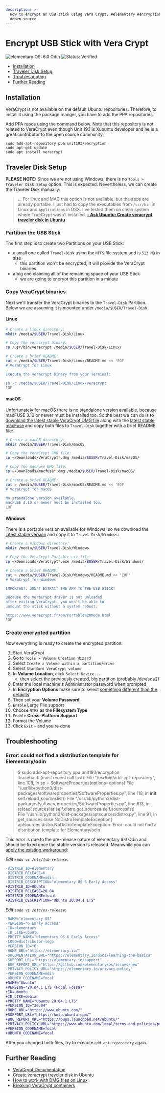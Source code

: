 ```yaml
---
description: >-
  How to encrypt an USB stick using Vera Crypt. #elementary #encryption
  #open-source
---
```


# Encrypt USB Stick with Vera Crypt

![elementary OS: 6.0 Odin](https://img.shields.io/badge/elementary%C2%A0OS-6.0%20Odin-007aff) ![Status: Verified](https://img.shields.io/badge/status-verified-58c633)

* [Installation](encrypt-usb-stick-with-vera-crypt.md#installation)
* [Traveler Disk Setup](encrypt-usb-stick-with-vera-crypt.md#traveler-disk-setup)
* [Troubleshooting](encrypt-usb-stick-with-vera-crypt.md#troubleshooting)
* [Further Reading](encrypt-usb-stick-with-vera-crypt.md#further-reading)

## Installation

VeraCrypt is not available on the default Ubuntu repositories. Therefore, to install it using the package manger, you have to add the PPA repositories.

Add PPA repos using the command below. Note that this repository is not related to VeraCrypt even though Unit 193 is Xubuntu developer and he is a great contributor to the open source community;

```text
sudo add-apt-repository ppa:unit193/encryption
sudo apt-get update
sudo apt install veracrypt
```

## Traveler Disk Setup

**PLEASE NOTE:** Since we are not using Windows, there is no `Tools > Traveler Disk Setup` option. This is expected. Nevertheless, we can create the Traveler Disk manually:

> ... For linux and MAC this option is not available, but the apps are already portable. I just had to copy the executables from `/usr/bin` in Linux and `Applications` in OSX. I've tested them on clean system where TrueCrypt wasn't installed. [**- Ask Ubuntu: Create veracrypt traveler disk in Ubuntu**](https://askubuntu.com/questions/847127/create-veracrypt-traveler-disk-in-ubuntu)

### Partition the USB Stick

The first step is to create two Partitions on your USB Stick:

* a small one called `Travel-Disk` using the `NTFS` file system and is `512 MB` in size
  * this partition won't be encrypted; It will provide the VeraCrypt binaries
* a big one claiming all of the remaining space of your USB Stick
  * we are going to encrypt this partition in a minute

### Copy VeraCrypt binaries

Next we'll transfer the VeraCrypt binaries to the `Travel-Disk` Partition. Below we are assuming it is mounted under `/media/$USER/Travel-Disk`.

#### Linux

```bash
# Create a Linux directory:
mkdir /media/$USER/Travel-Disk/Linux

# Copy the veracrypt binary:
cp /usr/bin/veracrypt /media/$USER/Travel-Disk/Linux/

# Create a brief README:
cat > /media/$USER/Travel-Disk/Linux/README.md << 'EOF'
# VeraCrypt for Linux

Execute the veracrypt binary from your Terminal:

sh -c /media/$USER/Travel-Disk/Linux/veracrypt
EOF
```

#### macOS

Unfortunately for macOS there is no standalone version available, because macFUSE 3.10 or newer must be installed too. So the best we can do is to [download the latest stable VeraCrypt DMG file](https://www.veracrypt.fr/en/Downloads.html) along with the [latest stable macFuse](https://github.com/osxfuse/osxfuse/releases) and copy both files to `Travel-Disk` together with a brief README file:

```bash
# Create a macOS directory:
mkdir /media/$USER/Travel-Disk/macOS

# Copy the VeraCrypt DMG file:
cp ~/Downloads/VeraCrypt*.dmg /media/$USER/Travel-Disk/macOS/

# Copy the macFuse DMG file:
cp ~/Downloads/macfuse*.dmg /media/$USER/Travel-Disk/macOS/

# Create a brief README:
cat > /media/$USER/Travel-Disk/macOS/README.md << 'EOF'
# VeraCrypt for macOS

No standalone version available.
macFUSE 3.10 or newer must be installed too.
EOF
```

#### Windows

There is a portable version available for Windows, so we download the [latest stable version](https://www.veracrypt.fr/en/Downloads.html) and copy it to `Travel-Disk/Windows`:

```bash
# Create a Windows directory:
mkdir /media/$USER/Travel-Disk/Windows

# Copy the VeraCrypt Portable exe file:
cp ~/Downloads/VeraCrypt*.exe /media/$USER/Travel-Disk/Windows/

# Create a brief README:
cat > /media/$USER/Travel-Disk/Windows/README.md << 'EOF'
# VeraCrypt for Windows

IMPORTANT: DON'T EXTRACT THE APP TO THE USB STICK!

Because the VeraCrypt driver is not unloaded
after exiting VeraCrypt, you won't be able to
unmount the stick without a system reboot.

https://www.veracrypt.fr/en/Portable%20Mode.html
EOF
```

### Create encrypted partition

Now everything is ready to create the encrypted partition:

1. Start VeraCrypt
2. Go to `Tools > Volume Creation Wizard`
3. Select `Create a Volume within a partition/drive`
4. Select `Standard VeraCrypt volume`
5. In **Volume Location**, click `Select Device...`
   * then select the previously created, big partition \(probably /dev/sda2\)
6. Enter the local machine's Administrator password when prompted
7. In **Encryption Options** make sure to select [something different than the defaults](https://blog.elcomsoft.com/2020/03/breaking-veracrypt-containers/)
8. Then set your **Volume Password**
9. `Enable` Large File support
10. Choose `NTFS` as the **Filesystem Type**
11. `Enable` **Cross-Platform Support**
12. Format the Volume
13. Click `Exit` - and you're done

## Troubleshooting

### Error: could not find a distribution template for Elementary/odin

> $ sudo add-apt-repository ppa:unit193/encryption  
> Traceback \(most recent call last\): File "/usr/bin/add-apt-repository", line 108, in sp = SoftwareProperties\(options=options\) File "/usr/lib/python3/dist-packages/softwareproperties/SoftwareProperties.py", line 118, in **init** self.reload\_sourceslist\(\) File "/usr/lib/python3/dist-packages/softwareproperties/SoftwareProperties.py", line 613, in reload\_sourceslist self.distro.get\_sources\(self.sourceslist\)  
> File "/usr/lib/python3/dist-packages/aptsources/distro.py", line 91, in get\_sources raise NoDistroTemplateException\( aptsources.distro.NoDistroTemplateException: Error: could not find a distribution template for Elementary/odin

This error is due to the pre-release nature of elementary 6.0 Odin and should be fixed once the stable version is released. Meanwhile you can [apply the existing workaround](https://github.com/elementary/os-patches/issues/136#issuecomment-698652540):

_Edit `sudo vi /etc/lsb-release`:_

```diff
-DISTRIB_ID=elementary
-DISTRIB_RELEASE=6
-DISTRIB_CODENAME=odin
-DISTRIB_DESCRIPTION="elementary OS 6 Early Access"
+DISTRIB_ID=Ubuntu
+DISTRIB_RELEASE=20.04
+DISTRIB_CODENAME=focal
+DISTRIB_DESCRIPTION="Ubuntu 20.04.1 LTS"
```

_Edit `sudo vi /etc/os-release`:_

```diff
-NAME="elementary OS"
-VERSION="6 Early Access"
-ID=elementary
-ID_LIKE=ubuntu
-PRETTY_NAME="elementary OS 6 Early Access"
-LOGO=distributor-logo
-VERSION_ID="6"
-HOME_URL="https://elementary.io/"
-DOCUMENTATION_URL="https://elementary.io/docs/learning-the-basics"
-SUPPORT_URL="https://elementary.io/support"
-BUG_REPORT_URL="https://github.com/elementary/os/issues/new"
-PRIVACY_POLICY_URL="https://elementary.io/privacy-policy"
-VERSION_CODENAME=odin
-UBUNTU_CODENAME=focal
+NAME="Ubuntu"
+VERSION="20.04.1 LTS (Focal Fossa)"
+ID=ubuntu
+ID_LIKE=debian
+PRETTY_NAME="Ubuntu 20.04.1 LTS"
+VERSION_ID="20.04"
+HOME_URL="https://www.ubuntu.com/"
+SUPPORT_URL="https://help.ubuntu.com/"
+BUG_REPORT_URL="https://bugs.launchpad.net/ubuntu/"
+PRIVACY_POLICY_URL="https://www.ubuntu.com/legal/terms-and-policies/privacy-policy"
+VERSION_CODENAME=focal
+UBUNTU_CODENAME=focal
```

After you changed both files, try to execute `add-apt-repository` again.

## Further Reading

* [VeraCrypt Documentation](https://www.veracrypt.fr/en/Documentation.html)
* [Create veracrypt traveler disk in Ubuntu](https://askubuntu.com/questions/847127/create-veracrypt-traveler-disk-in-ubuntu)
* [How to work with DMG files on Linux](https://eastmanreference.com/how-to-work-with-dmg-files-on-linux)
* [Breaking VeraCrypt containers](https://blog.elcomsoft.com/2020/03/breaking-veracrypt-containers/)

